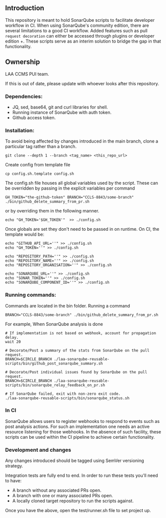 ## Introduction

This repository is meant to hold SonarQube scripts to facilitate developer workflow in CI. When using SonarQube's community edition, there are several limitations to a good CI workflow. Added features such as pull `request decoration` can either be accessed through plugins or developer edition +. These scripts serve as an interim solution to bridge the gap in that functionality.

## Ownership

LAA CCMS PUI team.

If this is out of date, please update with whoever looks after this repository.

### Dependencies:
- JQ, sed, base64, git and curl libraries for shell.
- Running instance of SonarQube with auth token.
- Github access token.

### Installation:

To avoid being affected by changes introduced in the main branch, clone a particular tag rather than a branch.

```
git clone --depth 1 --branch <tag_name> <this_repo_url>
```

Create config from template file

```
cp config.sh.template config.sh
```

The config.sh file houses all global variables used by the script. These can be overridden by passing in the explicit variables per command

```
GH_TOKEN="the-github-token" BRANCH="CCLS-8843/some-branch" ./bin/github_delete_summary_from_pr.sh
```

or by overriding them in the following manner.

```
echo "GH_TOKEN='$GH_TOKEN'"  >> ./config.sh
```

Once globals are set they don't need to be passed in on runtime. On CI, the template would be:

```
echo "GITHUB_API_URL=''" >> ./config.sh
echo "GH_TOKEN=''" >> ./config.sh

echo "REPOSITORY_PATH=''" >> ./config.sh
echo "REPOSITORY_NAME=''" >> ./config.sh
echo "REPOSITORY_ORGANISATION=''" >> ./config.sh

echo "SONARQUBE_URL=''" >> ./config.sh
echo "SONAR_TOKEN=''" >> ./config.sh
echo "SONARQUBE_COMPONENT_ID=''" >> ./config.sh
```

### Running commands:

Commands are located in the bin folder. Running a command

```
BRANCH="CCLS-8843/some-branch" ./bin/github_delete_summary_from_pr.sh
```

For example, When SonarQube analysis is done

```
# If implementation is not based on webhook, account for propagation delay.
wait 20

# Decorate/Post a summary of the stats from SonarQube on the pull request.
BRANCH=$CIRCLE_BRANCH ./laa-sonarqube-reusable-scripts/bin/github_post_sonarqube_summary.sh

# Decorate/Post individual issues found by SonarQube on the pull request.
BRANCH=$CIRCLE_BRANCH ./laa-sonarqube-reusable-scripts/bin/sonarqube_relay_feedback_on_pr.sh

# If SonarQube failed, exit with non-zero exit code.
./laa-sonarqube-reusable-scripts/bin/sonarqube_status.sh
```

### In CI

SonarQube allows users to register webhooks to respond to events such as post analysis actions. For such an implementation one needs an active resource listening for those webhooks. In the absence of such facility, these scripts can be used within the CI pipeline to achieve certain functionality.

### Development and changes

Any changes introduced should be tagged using SemVer versioning strategy.

Integration tests are fully end to end. In order to run these tests you'll need to have:
- A branch without any associated PRs open.
- A branch with one or many associated PRs open.
- A locally cloned target repository to run the scripts against.

Once you have the above, open the test/runner.sh file to set project up. 
